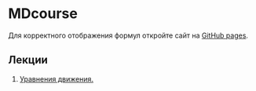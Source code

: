 # MDcourse

Для корректного отображения формул откройте сайт на [GitHub pages](https://vsevolodkleshchenko.github.io/MDcourse/).

## Лекции
1. [Уравнения движения.](lecture1/lecture1.md)
